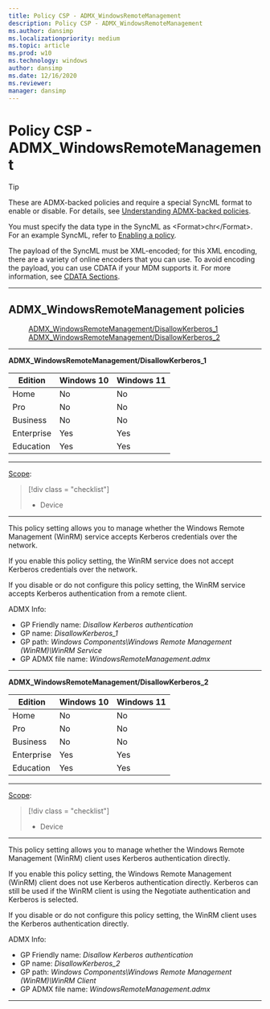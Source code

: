 ```yaml
---
title: Policy CSP - ADMX_WindowsRemoteManagement
description: Policy CSP - ADMX_WindowsRemoteManagement
ms.author: dansimp
ms.localizationpriority: medium
ms.topic: article
ms.prod: w10
ms.technology: windows
author: dansimp
ms.date: 12/16/2020
ms.reviewer: 
manager: dansimp
---
```


# Policy CSP - ADMX_WindowsRemoteManagement
>[!TIP]
> These are ADMX-backed policies and require a special SyncML format to enable or disable. For details, see [Understanding ADMX-backed policies](./understanding-admx-backed-policies.md).
> 
> You must specify the data type in the SyncML as &lt;Format&gt;chr&lt;/Format&gt;. For an example SyncML, refer to [Enabling a policy](./understanding-admx-backed-policies.md#enabling-a-policy).
> 
> The payload of the SyncML must be XML-encoded; for this XML encoding, there are a variety of online encoders that you can use. To avoid encoding the payload, you can use CDATA if your MDM supports it. For more information, see [CDATA Sections](http://www.w3.org/TR/REC-xml/#sec-cdata-sect).


<hr/>

<!--Policies-->
## ADMX_WindowsRemoteManagement policies  

<dl>
  <dd>
    <a href="#admx-windowsremotemanagement-disallowkerberos-1">ADMX_WindowsRemoteManagement/DisallowKerberos_1</a>
  </dd>
  <dd>
    <a href="#admx-windowsremotemanagement-disallowkerberos-2">ADMX_WindowsRemoteManagement/DisallowKerberos_2</a>
  </dd>
</dl>


<hr/>

<!--Policy-->
<a href="" id="admx-windowsremotemanagement-disallowkerberos-1"></a>**ADMX_WindowsRemoteManagement/DisallowKerberos_1**  

<!--SupportedSKUs-->

|Edition|Windows 10|Windows 11|
|--- |--- |--- |
|Home|No|No|
|Pro|No|No|
|Business|No|No|
|Enterprise|Yes|Yes|
|Education|Yes|Yes|


<!--/SupportedSKUs-->
<hr/>

<!--Scope-->
[Scope](./policy-configuration-service-provider.md#policy-scope):

> [!div class = "checklist"]
> * Device

<hr/>

<!--/Scope-->
<!--Description-->
This policy setting allows you to manage whether the Windows Remote Management (WinRM) service accepts Kerberos credentials over the network.

If you enable this policy setting, the WinRM service does not accept Kerberos credentials over the network.  

If you disable or do not configure this policy setting, the WinRM service accepts Kerberos authentication from a remote client.

<!--/Description-->


<!--ADMXBacked-->
ADMX Info:  
-   GP Friendly name: *Disallow Kerberos authentication*
-   GP name: *DisallowKerberos_1*
-   GP path: *Windows Components\Windows Remote Management (WinRM)\WinRM Service*
-   GP ADMX file name: *WindowsRemoteManagement.admx*

<!--/ADMXBacked-->
<!--/Policy-->

<hr/>

<!--Policy-->
<a href="" id="admx-windowsremotemanagement-disallowkerberos-2"></a>**ADMX_WindowsRemoteManagement/DisallowKerberos_2**  

<!--SupportedSKUs-->

|Edition|Windows 10|Windows 11|
|--- |--- |--- |
|Home|No|No|
|Pro|No|No|
|Business|No|No|
|Enterprise|Yes|Yes|
|Education|Yes|Yes|


<!--/SupportedSKUs-->
<hr/>

<!--Scope-->
[Scope](./policy-configuration-service-provider.md#policy-scope):

> [!div class = "checklist"]
> * Device

<hr/>

<!--/Scope-->
<!--Description-->
This policy setting allows you to manage whether the Windows Remote Management (WinRM) client uses Kerberos authentication directly.

If you enable this policy setting, the Windows Remote Management (WinRM) client does not use Kerberos authentication directly. Kerberos can still be used if the WinRM client is using the Negotiate authentication and Kerberos is selected.

If you disable or do not configure this policy setting, the WinRM client uses the Kerberos authentication directly.

<!--/Description-->


<!--ADMXBacked-->
ADMX Info:  
-   GP Friendly name: *Disallow Kerberos authentication*
-   GP name: *DisallowKerberos_2*
-   GP path: *Windows Components\Windows Remote Management (WinRM)\WinRM Client*
-   GP ADMX file name: *WindowsRemoteManagement.admx*

<!--/ADMXBacked-->
<!--/Policy-->
<hr/>



<!--/Policies-->